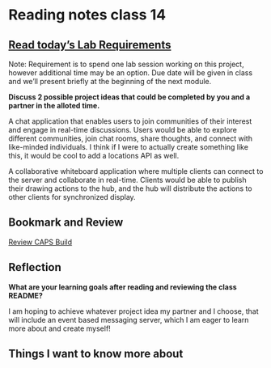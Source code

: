# Reading notes class 14

## [Read today’s Lab Requirements](https://codefellows.github.io/code-401-javascript-guide/curriculum/class-14/lab/)

Note: Requirement is to spend one lab session working on this project, however additional time may be an option. Due date will be given in class and we’ll present briefly at the beginning of the next module.

**Discuss 2 possible project ideas that could be completed by you and a partner in the alloted time.**

A chat application that enables users to join communities of their interest and engage in real-time discussions. Users would be able to explore different communities, join chat rooms, share thoughts, and connect with like-minded individuals. I think if I were to actually create something like this, it would be cool to add a locations API as well.

A collaborative whiteboard application where multiple clients can connect to the server and collaborate in real-time. Clients would be able to publish their drawing actions to the hub, and the hub will distribute the actions to other clients for synchronized display.

## Bookmark and Review

[Review CAPS Build](https://codefellows.github.io/code-401-javascript-guide/curriculum/apps-and-libraries/caps/)

## Reflection

**What are your learning goals after reading and reviewing the class README?**

I am hoping to achieve whatever project idea my partner and I choose, that will include an event based messaging server, which I am eager to learn more about and create myself!

## Things I want to know more about
